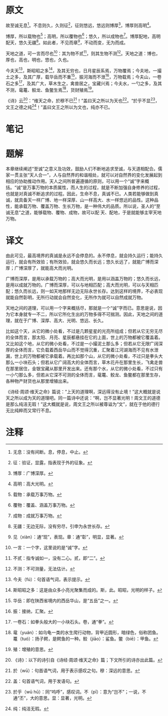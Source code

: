 # 原文
故至诚无息[^1]。不息则久，久则征[^2]，征则悠远，悠远则博厚[^3]，博厚则高明[^4]。

博厚，所以载物也[^5]；高明，所以覆物也[^6]；悠久，所以成物也[^7]。博厚配地，高明配天，悠久无疆[^8]。如此者，不见而章[^9]，不动而变，无为而成。

天地之道，可一言而尽也[^10]：其为物不贰[^11]，则其生物不测[^12]。天地之道：博也，厚也，高也，明也，悠也，久也。

今夫天[^13]，斯昭昭之多[^14]，及其无穷也，日月星辰系焉，万物覆焉；今夫地，一撮土之多，及其广厚，载华岳而不重[^15]，振河海而不泄[^16]，万物载焉；今夫山，一卷石之多[^17]，及其广大，草木生之，禽兽居之，宝藏兴焉；今夫水，一勺之多，及其不测，鼋鼍、鲛龙、鱼鳖生焉[^18]，货财殖焉[^19]。

《诗》云[^20]：“维天之命，於穆不已[^21]！”盖曰天之所以为天也[^22]。“於乎不显[^23]，文王之德之纯[^24]！”盖曰文王之所以为文也，纯亦不已。
# 笔记

# 题解
本章继续阐述“至诚”之意义及功效，鼓励人们不断地追求至诚，与天道相配合。儒家一贯主张“天人合一”，人与自然界的和谐相处，就可以对自然界的变化发展起到相应的协助推动作用。天人之间所普遍遵循的原则，可以用一个“诚”字来概括。“诚”是万事万物的本质属性，而人生的过程，就是不断加强自身修养的过程，也就是对真诚不断追求的过程。因此，生命不息，真诚不已。人类若能够做到真诚，就具备天一样广博、地一样深厚、山一样高大、水一样悠远的品性。这种品性，能承载万物、覆盖万物、生长万物，是一种伟大的品质。所以说，圣人的“至诚无息”之道，能够载物、覆物、成物，故可以配
天、配地，于是就能够主宰天地万物。
# 译文
由此可见，最高境界的真诚是永远不会停息的。永不停息，就会持久运行；能持久运行，就会有所效验；有所效验，就会悠久而长远；悠久长远了，就能广博而深厚；广博深厚了，就能高大而光明。

广博而深厚，是用以承载万物的；高大而光明，是用以涵盖万物的；悠久而长远，是用以成就万物的。广博而深厚，可以与地相匹配；高大而光明，可以与天相匹配；悠久而长远，则一如天地那样无边无际永世长存。达到这样的境界，不必表现就能自然彰明，无所行动就会自然变化，无所作为就可以自然成就万物。

天地之间的道理，可以用一个字来概括尽，那就是一个“诚”字而已。意思是说，因为它本身就专一不二，所以它所化生出的万物多得不可揣测。因此，天地之间的道理，就在于广博、深厚、高大、光明、悠远、长久。

比如这个天，从它的微小处看，不过是几颗星星的光亮所组成；但若从它无穷无尽的全体而言，那太阳、月亮、星辰都悬挂在它的上面，世上的万物都被它覆盖着。又比如这个地，从它的微小处看，不过是一小撮泥土那么多；但若从它无限广阔深厚的全体而言，它负载着西岳华山而不觉得沉重，汇聚着江河湖海而不见有水泄漏，世上的万物都被它承载着。再比如那个山，从它的微小处看，不过只是拳头大那么一小块石头；但若从它广阔高大的全体而言，草木花卉在那里生长，飞禽走兽在那里居住，金银宝藏从那里开发出来。还有那个水，从它的微小处看，不过只有一小勺那么多，但若从它深不可测的全体而言，鼋鼍、鲛龙、鱼鳖都在那里生存，各种物产财货也从那里增殖出来。

《诗经·周颂·维天之命》篇说：“上天的道理啊，深远得没有止境！”这大概就是说天之所以成为天的道理吧。同一篇诗中还说：“啊，岂不显著光明！周文王的道德是那么纯洁无瑕！”这大概就是说，周文王之所以被尊谥为“文”，就在于他的德行无比纯粹而又常行不息。
# 注释

[^1]: 无息：没有间断。息，停息，中止。
[^2]: 征：验证，显露，指表现于外的征象。
[^3]: 博厚：广博深厚。
[^4]: 高明：高大光明。
[^5]: 载物：承载万事万物。
[^6]: 覆物：覆盖、涵盖万事万物。
[^7]: 成物：成就万事万物。
[^8]: 无疆：无边无际，没有穷尽，引申为永世长存。
[^9]: 见（xiàn）：通“现”，表现。章：通“彰”，明显，显著。
[^10]: 一言：一个字，这里说的是“诚”字。
[^11]: 不贰：指专诚如一，没有二心。贰，即“二”。
[^12]: 不测：不可测量，无法估计。
[^13]: 今夫（fú）：句首语气词，表示提示。
[^14]: 斯昭昭之多：这是由众多小亮光聚集而成的。斯，此。昭昭，光明的样子。
[^15]: 华岳：即在陕西省境内的西岳华山，是“五岳”之一。
[^16]: 振：接纳，汇聚。
[^17]: 一卷石：如拳头般大的一小块石头。卷，通“拳”。
[^18]: 鼋（yuán）：如乌龟一类的水生爬行动物，背甲近圆形，暗绿色，俗称团鱼。鼍（tuó）：扬子鳄，是鳄鱼的一种。鲛（jiāo）：鲨鱼。鳖（biē）：甲鱼。
[^19]: 殖：增殖的意思。
[^20]: 《诗》：以下的诗引自《诗经·周颂·维天之命》篇；下文所引的诗亦出此篇。
[^21]: 於（wū）：句首语气词，用于表示感叹之句。穆：深远的意思。
[^22]: 盖：句首语气词，用于发语句。
[^23]: 於乎（wū hū）：同“呜呼”，感叹词。不（pī）：意为“岂不”；一说，不通“丕”，大的意思。显：显著，光明。
[^24]: 纯：纯洁无瑕。